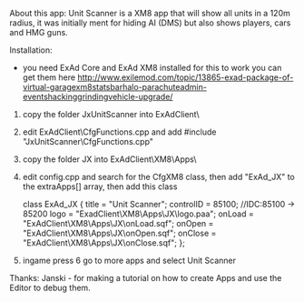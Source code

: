 About this app:
Unit Scanner is a XM8 app that will show all units in a 120m radius, it was initially ment for hiding AI (DMS) but also shows players, cars and HMG guns.

Installation: 
* you need ExAd Core and ExAd XM8 installed for this to work
you can get them here http://www.exilemod.com/topic/13865-exad-package-of-virtual-garagexm8statsbarhalo-parachuteadmin-eventshackinggrindingvehicle-upgrade/

1. copy the folder JxUnitScanner into ExAdClient\
2. edit ExAdClient\CfgFunctions.cpp and add #include "JxUnitScanner\CfgFunctions.cpp"
3. copy the folder JX into ExAdClient\XM8\Apps\
4. edit config.cpp and search for the CfgXM8 class, then add "ExAd_JX" to the extraApps[] array, then add this class

	class ExAd_JX
	{
		title = "Unit Scanner";
		controlID = 85100;					//IDC:85100 -> 85200
		logo = "ExadClient\XM8\Apps\JX\logo.paa";
		onLoad = "ExAdClient\XM8\Apps\JX\onLoad.sqf";
		onOpen = "ExAdClient\XM8\Apps\JX\onOpen.sqf";
		onClose = "ExAdClient\XM8\Apps\JX\onClose.sqf";
	};

5. ingame press 6 go to more apps and select Unit Scanner


Thanks: 
Janski - for making a tutorial on how to create Apps and use the Editor to debug them.
